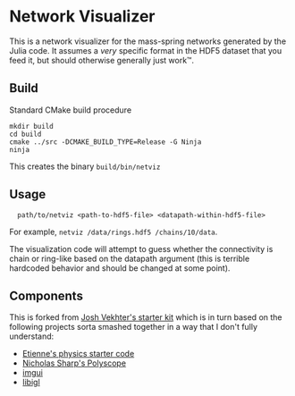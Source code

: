 Network Visualizer
==================

This is a network visualizer for the mass-spring networks generated by the
Julia code. It assumes a *very* specific format in the HDF5 dataset that you
feed it, but should otherwise generally just work™.

## Build

Standard CMake build procedure

```
mkdir build
cd build
cmake ../src -DCMAKE_BUILD_TYPE=Release -G Ninja
ninja
```

This creates the binary `build/bin/netviz`

## Usage

```
  path/to/netviz <path-to-hdf5-file> <datapath-within-hdf5-file>
```

For example, `netviz /data/rings.hdf5 /chains/10/data`.

The visualization code will attempt to guess whether the connectivity is chain
or ring-like based on the datapath argument (this is terrible hardcoded behavior
and should be changed at some point).

## Components

This is forked from [Josh Vekhter's starter kit](https://github.com/the13fools/geometry-processing-starter-kit)
which is in turn based on the following projects sorta smashed together in a
way that I don't fully understand:

- [Etienne's physics starter code](https://github.com/evouga/libigl-example-physics-project)
- [Nicholas Sharp's Polyscope](http://polyscope.run/)
- [imgui](https://github.com/ocornut/imgui)
- [libigl](https://libigl.github.io/)
